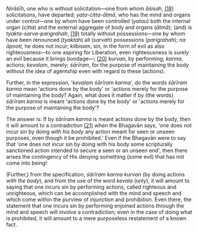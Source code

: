 *Nirāśīh*, one who is without solicitation—one from whom *āśisah*, [\(18\)](#page--1-0) solicitations, have departed; *yata-citta-ātmā*, who has the mind and organs under control—one by whom have been controlled (*yatau*) both the internal organ (*citta*) and the external aggregate of body and organs (*ātmā*); (and) is *tyakta-sarva-parigrahah*, [\(19\)](#page--1-1) totally without possessions—one by whom have been renounced (*tyaktah*) all (*sarvah*) possessions (*parigrahah*); *na āpnoti*, he does not incur; *kilbisam*, sin, in the form of evil as also righteousness—to one aspiring for Liberation, even righteousness is surely an evil because it brings bondage—; [\(20\)](#page--1-2) *kurvan*, by performing; *karma*, actions; *kevalam*, merely; *śārīram*, for the purpose of maintaining the body without the idea of agentship even with regard to these (actions).

Further, in the expression, '*kevalam śārīram karma*', do the words *śārīram karma* mean 'actions done by the body' or 'actions merely for the purpose of maintaining the body? Again, what does it matter if by (the words) *śārīram karma* is meant 'actions done by the body' or 'actions merely for the purpose of maintaining the body'?

The answer is: If by *śārīram karma* is meant actions done by the body, then it will amount to a contradiction [\(21\)](#page--1-3) when the Bhagavān says, 'one does not incur sin by doing *with his body* any action meant for seen or unseen purposes, even though it be prohibited.' Even if the Bhagavān were to say that 'one does not incur sin by doing with his body some scripturally sanctioned action intended to secure a seen or an unseen end', then there arises the contingency of His denying something (some evil) that has not come into being!

(Further,) from the specification, *śārīram karma kurvan* (by doing actions *with the body*), and from the use of the word *kevala* (only), it will amount to saying that one incurs sin by performing actions, called righteous and unrighteous, which can be accomplished with the mind and speech and which come within the purview of injunction and prohibition. Even there, the statement that one incurs sin by performing enjoined actions through the mind and speech will involve a contradiction; even in the case of doing what is prohibited, it will amount to a mere purposeless restatement of a known fact.